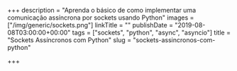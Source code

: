 +++
description = "Aprenda o básico de como implementar uma comunicação assíncrona por sockets usando Python"
images = ["/img/generic/sockets.png"]
linkTitle = ""
publishDate = "2019-08-08T03:00:00+00:00"
tags = ["sockets", "python", "async", "asyncio"]
title = "Sockets Assíncronos com Python"
slug = "sockets-assincronos-com-python"

+++
